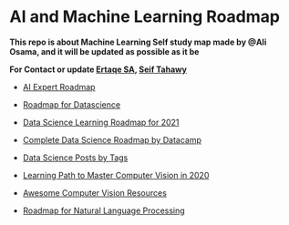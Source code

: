 # AI and Machine Learning Roadmap

**This repo is about Machine Learning Self study map made by @Ali Osama, and it will be updated as possible as it be**

**For Contact or update [Ertaqe SA](https://fb.com/ertaqe), [Seif Tahawy](https://fb.com/seiftahawy54)**

* [AI Expert Roadmap](https://i.am.ai/roadmap)

* [Roadmap for Datascience](https://github.com/ossu/data-science)

* [Data Science Learning Roadmap for 2021](https://www.freecodecamp.org/news/data-science-learning-roadmap/)

* [Complete Data Science Roadmap by Datacamp](https://www.kaggle.com/getting-started/148810)

* [Data Science Posts by Tags](https://beckernick.github.io/datascience/)

* [Learning Path to Master Computer Vision in 2020](https://www.analyticsvidhya.com/blog/2020/01/computer-vision-learning-path-2020/)

* [Awesome Computer Vision Resources](https://github.com/jbhuang0604/awesome-computer-vision)

* [Roadmap for Natural Language Processing](https://www.kaggle.com/learn-forum/171334)